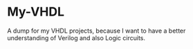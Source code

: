 # My-VHDL
A dump for my VHDL projects, because I want to have a better understanding of Verilog and also Logic circuits.
